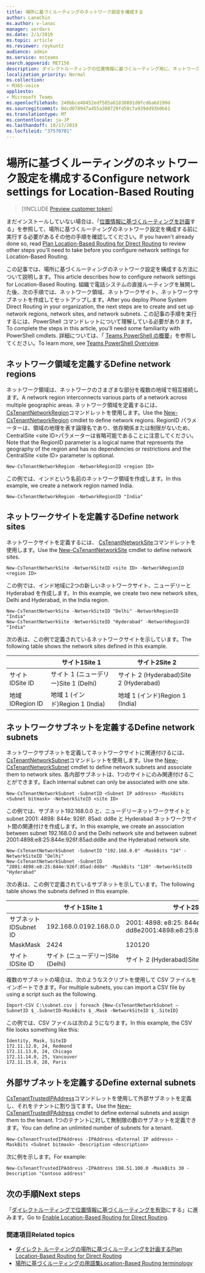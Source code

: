 ```yaml
---
title: 場所に基づくルーティングのネットワーク設定を構成する
author: LanaChin
ms.author: v-lanac
manager: serdars
ms.date: 2/1/2019
ms.topic: article
ms.reviewer: roykuntz
audience: admin
ms.service: msteams
search.appverid: MET150
description: ダイレクトルーティングの位置情報に基づくルーティング用に、ネットワークの領域、サイト、サブネットを作成してセットアップする方法について説明します。
localization_priority: Normal
ms.collection:
- M365-voice
appliesto:
- Microsoft Teams
ms.openlocfilehash: 240bbce48452edf505a61830891d0fcd6a6d199d
ms.sourcegitcommit: 0dcd078947a455a388729fd50c7a939dd93b0b61
ms.translationtype: MT
ms.contentlocale: ja-JP
ms.lasthandoff: 10/17/2019
ms.locfileid: "37570701"
---
```

# <a name="configure-network-settings-for-location-based-routing"></a><span data-ttu-id="c4ccd-103">場所に基づくルーティングのネットワーク設定を構成する</span><span class="sxs-lookup"><span data-stu-id="c4ccd-103">Configure network settings for Location-Based Routing</span></span>

> [!INCLUDE [Preview customer token](includes/preview-feature.md)] 

<span data-ttu-id="c4ccd-104">まだインストールしていない場合は、「[位置情報に基づくルーティングを計画](location-based-routing-plan.md)する」を参照して、場所に基づくルーティングのネットワーク設定を構成する前に実行する必要があるその他の手順を確認してください。</span><span class="sxs-lookup"><span data-stu-id="c4ccd-104">If you haven't already done so, read [Plan Location-Based Routing for Direct Routing](location-based-routing-plan.md) to review other steps you'll need to take before you configure network settings for Location-Based Routing.</span></span>

<span data-ttu-id="c4ccd-105">この記事では、場所に基づくルーティングのネットワーク設定を構成する方法について説明します。</span><span class="sxs-lookup"><span data-stu-id="c4ccd-105">This article describes how to configure network settings for Location-Based Routing.</span></span> <span data-ttu-id="c4ccd-106">組織で電話システムの直接ルーティングを展開した後、次の手順では、ネットワーク領域、ネットワークサイト、ネットワークサブネットを作成してセットアップします。</span><span class="sxs-lookup"><span data-stu-id="c4ccd-106">After you deploy Phone System Direct Routing in your organization, the next steps are to create and set up network regions, network sites, and network subnets.</span></span> <span data-ttu-id="c4ccd-107">この記事の手順を実行するには、PowerShell コマンドレットについて理解している必要があります。</span><span class="sxs-lookup"><span data-stu-id="c4ccd-107">To complete the steps in this article, you'll need some familiarity with PowerShell cmdlets.</span></span> <span data-ttu-id="c4ccd-108">詳細については、「 [Teams PowerShell の概要](teams-powershell-overview.md)」を参照してください。</span><span class="sxs-lookup"><span data-stu-id="c4ccd-108">To learn more, see [Teams PowerShell Overview](teams-powershell-overview.md).</span></span>

## <a name="define-network-regions"></a><span data-ttu-id="c4ccd-109">ネットワーク領域を定義する</span><span class="sxs-lookup"><span data-stu-id="c4ccd-109">Define network regions</span></span>
 <span data-ttu-id="c4ccd-110">ネットワーク領域は、ネットワークのさまざまな部分を複数の地域で相互接続します。</span><span class="sxs-lookup"><span data-stu-id="c4ccd-110">A network region interconnects various parts of a network across multiple geographic areas.</span></span> <span data-ttu-id="c4ccd-111">ネットワーク領域を定義するには、 [CsTenantNetworkRegion](https://docs.microsoft.com/powershell/module/skype/New-CsTenantNetworkRegion?view=skype-ps)コマンドレットを使用します。</span><span class="sxs-lookup"><span data-stu-id="c4ccd-111">Use the [New-CsTenantNetworkRegion](https://docs.microsoft.com/powershell/module/skype/New-CsTenantNetworkRegion?view=skype-ps) cmdlet to define network regions.</span></span> <span data-ttu-id="c4ccd-112">RegionID パラメーターは、領域の地理を表す論理名であり、依存関係または制限がないため、CentralSite &lt;site ID&gt;パラメーターは省略可能であることに注意してください。</span><span class="sxs-lookup"><span data-stu-id="c4ccd-112">Note that the RegionID parameter is a logical name that represents the geography of the region and has no dependencies or restrictions and the CentralSite &lt;site ID&gt; parameter is optional.</span></span> 

```
New-CsTenantNetworkRegion -NetworkRegionID <region ID>  
```

<span data-ttu-id="c4ccd-113">この例では、インドという名前のネットワーク領域を作成します。</span><span class="sxs-lookup"><span data-stu-id="c4ccd-113">In this example, we create a network region named India.</span></span> 
```
New-CsTenantNetworkRegion -NetworkRegionID "India"  
```

## <a name="define-network-sites"></a><span data-ttu-id="c4ccd-114">ネットワークサイトを定義する</span><span class="sxs-lookup"><span data-stu-id="c4ccd-114">Define network sites</span></span>

<span data-ttu-id="c4ccd-115">ネットワークサイトを定義するには、 [CsTenantNetworkSite](https://docs.microsoft.com/powershell/module/skype/new-cstenantnetworksite?view=skype-ps)コマンドレットを使用します。</span><span class="sxs-lookup"><span data-stu-id="c4ccd-115">Use the [New-CsTenantNetworkSite](https://docs.microsoft.com/powershell/module/skype/new-cstenantnetworksite?view=skype-ps) cmdlet to define network sites.</span></span> 

```
New-CsTenantNetworkSite -NetworkSiteID <site ID> -NetworkRegionID <region ID>
```
<span data-ttu-id="c4ccd-116">この例では、インド地域に2つの新しいネットワークサイト、ニューデリーと Hyderabad を作成します。</span><span class="sxs-lookup"><span data-stu-id="c4ccd-116">In this example, we create two new network sites, Delhi and Hyderabad, in the India region.</span></span> 
```
New-CsTenantNetworkSite -NetworkSiteID "Delhi" -NetworkRegionID "India" 
New-CsTenantNetworkSite -NetworkSiteID "Hyderabad" -NetworkRegionID "India" 
```
<span data-ttu-id="c4ccd-117">次の表は、この例で定義されているネットワークサイトを示しています。</span><span class="sxs-lookup"><span data-stu-id="c4ccd-117">The following table shows the network sites defined in this example.</span></span> 

||<span data-ttu-id="c4ccd-118">サイト1</span><span class="sxs-lookup"><span data-stu-id="c4ccd-118">Site 1</span></span> |<span data-ttu-id="c4ccd-119">サイト2</span><span class="sxs-lookup"><span data-stu-id="c4ccd-119">Site 2</span></span> |
|---------|---------|---------|
|<span data-ttu-id="c4ccd-120">サイト ID</span><span class="sxs-lookup"><span data-stu-id="c4ccd-120">Site ID</span></span>    |    <span data-ttu-id="c4ccd-121">サイト 1 (ニューデリー)</span><span class="sxs-lookup"><span data-stu-id="c4ccd-121">Site 1 (Delhi)</span></span>     |  <span data-ttu-id="c4ccd-122">サイト 2 (Hyderabad)</span><span class="sxs-lookup"><span data-stu-id="c4ccd-122">Site 2 (Hyderabad)</span></span>       |
|<span data-ttu-id="c4ccd-123">地域 ID</span><span class="sxs-lookup"><span data-stu-id="c4ccd-123">Region ID</span></span>  |     <span data-ttu-id="c4ccd-124">地域 1 (インド)</span><span class="sxs-lookup"><span data-stu-id="c4ccd-124">Region 1 (India)</span></span>    |   <span data-ttu-id="c4ccd-125">地域 1 (インド)</span><span class="sxs-lookup"><span data-stu-id="c4ccd-125">Region 1 (India)</span></span>      |

## <a name="define-network-subnets"></a><span data-ttu-id="c4ccd-126">ネットワークサブネットを定義する</span><span class="sxs-lookup"><span data-stu-id="c4ccd-126">Define network subnets</span></span>

<span data-ttu-id="c4ccd-127">ネットワークサブネットを定義してネットワークサイトに関連付けるには、 [CsTenantNetworkSubnet](https://docs.microsoft.com/powershell/module/skype/new-cstenantnetworksubnet?view=skype-ps)コマンドレットを使用します。</span><span class="sxs-lookup"><span data-stu-id="c4ccd-127">Use the [New-CsTenantNetworkSubnet](https://docs.microsoft.com/powershell/module/skype/new-cstenantnetworksubnet?view=skype-ps) cmdlet to define network subnets and associate them to network sites.</span></span> <span data-ttu-id="c4ccd-128">各内部サブネットは、1つのサイトにのみ関連付けることができます。</span><span class="sxs-lookup"><span data-stu-id="c4ccd-128">Each internal subnet can only be associated with one site.</span></span> 
```
New-CsTenantNetworkSubnet -SubnetID <Subnet IP address> -MaskBits <Subnet bitmask> -NetworkSiteID <site ID> 
```
<span data-ttu-id="c4ccd-129">この例では、サブネット192.168.0.0 と、ニューデリーネットワークサイトと subnet 2001: 4898: 844e: 926f: 85ad: dd8e と Hyderabad ネットワークサイト間の関連付けを作成します。</span><span class="sxs-lookup"><span data-stu-id="c4ccd-129">In this example, we create an association between subnet 192.168.0.0 and the Delhi network site and between subnet 2001:4898:e8:25:844e:926f:85ad:dd8e and the Hyderabad network site.</span></span>
```
New-CsTenantNetworkSubnet -SubnetID "192.168.0.0" -MaskBits "24" -NetworkSiteID "Delhi" 
New-CsTenantNetworkSubnet -SubnetID "2001:4898:e8:25:844e:926f:85ad:dd8e" -MaskBits "120" -NetworkSiteID "Hyderabad" 
```
<span data-ttu-id="c4ccd-130">次の表は、この例で定義されているサブネットを示しています。</span><span class="sxs-lookup"><span data-stu-id="c4ccd-130">The following table shows the subnets defined in this example.</span></span> 

||<span data-ttu-id="c4ccd-131">サイト1</span><span class="sxs-lookup"><span data-stu-id="c4ccd-131">Site 1</span></span> |<span data-ttu-id="c4ccd-132">サイト2</span><span class="sxs-lookup"><span data-stu-id="c4ccd-132">Site 2</span></span> |
|---------|---------|---------|
|<span data-ttu-id="c4ccd-133">サブネット ID</span><span class="sxs-lookup"><span data-stu-id="c4ccd-133">Subnet ID</span></span>   |    <span data-ttu-id="c4ccd-134">192.168.0.0</span><span class="sxs-lookup"><span data-stu-id="c4ccd-134">192.168.0.0</span></span>     |  <span data-ttu-id="c4ccd-135">2001: 4898: e8:25: 844e: 926f: 85ad: dd8e</span><span class="sxs-lookup"><span data-stu-id="c4ccd-135">2001:4898:e8:25:844e:926f:85ad:dd8e</span></span>     |
|<span data-ttu-id="c4ccd-136">Mask</span><span class="sxs-lookup"><span data-stu-id="c4ccd-136">Mask</span></span>  |     <span data-ttu-id="c4ccd-137">24</span><span class="sxs-lookup"><span data-stu-id="c4ccd-137">24</span></span>    |   <span data-ttu-id="c4ccd-138">120</span><span class="sxs-lookup"><span data-stu-id="c4ccd-138">120</span></span>      |
|<span data-ttu-id="c4ccd-139">サイト ID</span><span class="sxs-lookup"><span data-stu-id="c4ccd-139">Site ID</span></span>  | <span data-ttu-id="c4ccd-140">サイト (ニューデリー)</span><span class="sxs-lookup"><span data-stu-id="c4ccd-140">Site (Delhi)</span></span> | <span data-ttu-id="c4ccd-141">サイト 2 (Hyderabad)</span><span class="sxs-lookup"><span data-stu-id="c4ccd-141">Site 2 (Hyderabad)</span></span> |

<span data-ttu-id="c4ccd-142">複数のサブネットの場合は、次のようなスクリプトを使用して CSV ファイルをインポートできます。</span><span class="sxs-lookup"><span data-stu-id="c4ccd-142">For multiple subnets, you can import a CSV file by using a script such as the following.</span></span>
```
Import-CSV C:\subnet.csv | foreach {New-CsTenantNetworkSubnet –SubnetID $_.SubnetID-MaskBits $_.Mask -NetworkSiteID $_.SiteID}  
```
<span data-ttu-id="c4ccd-143">この例では、CSV ファイルは次のようになります。</span><span class="sxs-lookup"><span data-stu-id="c4ccd-143">In this example, the CSV file looks something like this:</span></span>
```
Identity, Mask, SiteID 
172.11.12.0, 24, Redmond 
172.11.13.0, 24, Chicago 
172.11.14.0, 25, Vancouver 
172.11.15.0, 28, Paris
```
## <a name="define-external-subnets"></a><span data-ttu-id="c4ccd-144">外部サブネットを定義する</span><span class="sxs-lookup"><span data-stu-id="c4ccd-144">Define external subnets</span></span>
<span data-ttu-id="c4ccd-145">[CsTenantTrustedIPAddress](https://docs.microsoft.com/powershell/module/skype/new-cstenanttrustedipaddress?view=skype-ps)コマンドレットを使用して外部サブネットを定義し、それをテナントに割り当てます。</span><span class="sxs-lookup"><span data-stu-id="c4ccd-145">Use the [New-CsTenantTrustedIPAddress](https://docs.microsoft.com/powershell/module/skype/new-cstenanttrustedipaddress?view=skype-ps) cmdlet to define external subnets and assign them to the tenant.</span></span> <span data-ttu-id="c4ccd-146">1つのテナントに対して無制限の数のサブネットを定義できます。</span><span class="sxs-lookup"><span data-stu-id="c4ccd-146">You can define an unlimited number of subnets for a tenant.</span></span> 
```
New-CsTenantTrustedIPAddress -IPAddress <External IP address> -MaskBits <Subnet bitmask> -Description <description> 
```
<span data-ttu-id="c4ccd-147">次に例を示します。</span><span class="sxs-lookup"><span data-stu-id="c4ccd-147">For example:</span></span>
```
New-CsTenantTrustedIPAddress -IPAddress 198.51.100.0 -MaskBits 30 -Description "Contoso address"  
```

## <a name="next-steps"></a><span data-ttu-id="c4ccd-148">次の手順</span><span class="sxs-lookup"><span data-stu-id="c4ccd-148">Next steps</span></span>
<span data-ttu-id="c4ccd-149">「[ダイレクトルーティングで位置情報に基づくルーティングを有効](location-based-routing-enable.md)にする」に進みます。</span><span class="sxs-lookup"><span data-stu-id="c4ccd-149">Go to [Enable Location-Based Routing for Direct Routing](location-based-routing-enable.md).</span></span>

### <a name="related-topics"></a><span data-ttu-id="c4ccd-150">関連項目</span><span class="sxs-lookup"><span data-stu-id="c4ccd-150">Related topics</span></span>
- [<span data-ttu-id="c4ccd-151">ダイレクト ルーティングの場所に基づくルーティングを計画する</span><span class="sxs-lookup"><span data-stu-id="c4ccd-151">Plan Location-Based Routing for Direct Routing</span></span>](location-based-routing-plan.md)
- [<span data-ttu-id="c4ccd-152">場所に基づくルーティングの用語集</span><span class="sxs-lookup"><span data-stu-id="c4ccd-152">Location-Based Routing terminology</span></span>](location-based-routing-terminology.md)

